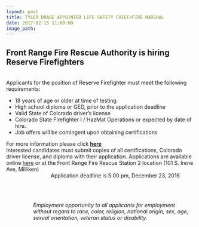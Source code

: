 ```yaml
---
layout: post
title: TYLER DRAGE APPOINTED LIFE SAFETY CHIEF/FIRE MARSHAL
date: 2017-02-15 11:00:00
image_path:
---
```



## Front Range Fire Rescue Authority is hiring Reserve Firefighters

<div><br />Applicants for the position of Reserve Firefighter must meet the following requirements:</div>

* 18 years of age or older at time of testing
* High school diploma or GED, prior to the application deadline
* Valid State of Colorado driver’s license
* Colorado State Firefighter I / HazMat Operations or expected by date of hire.
* Job offers will be contingent upon obtaining certifications

<div>For more information please click <strong><a target="_blank" href="/Reserve FF.pdf">here</a></strong></div>

<div>Interested candidates must submit copies of all certifications, Colorado driver license, and diploma with their application. Applications are available online <a target="_blank" href="/uploads/FRFR application.pdf">here</a> or at the Front Range Fire Rescue Station 2 location (101 S. Irene Ave, Milliken)</div>

<div style="margin-left: 54pt;">&nbsp;&nbsp; &nbsp; &nbsp; &nbsp; &nbsp; &nbsp;Application deadline is 5:00 pm, December 23, 2016</div>

<div style="margin-left: 54pt;">&nbsp; &nbsp; &nbsp; &nbsp;&nbsp;</div>

<div style="margin-left: 54pt;"><p>&nbsp;</p><p><em>Employment opportunity to all applicants for employment without regard to race, color, religion, national origin, sex, age, sexual orientation, veteran status or disability.</em></p></div>